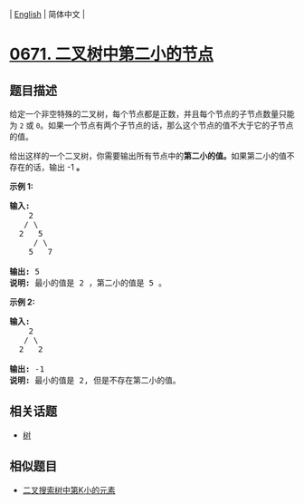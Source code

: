 
| [English](README_EN.md) | 简体中文 |
# [0671. 二叉树中第二小的节点](https://leetcode-cn.com/problems/second-minimum-node-in-a-binary-tree/)
## 题目描述
<p>给定一个非空特殊的二叉树，每个节点都是正数，并且每个节点的子节点数量只能为&nbsp;<code>2</code>&nbsp;或&nbsp;<code>0</code>。如果一个节点有两个子节点的话，那么这个节点的值不大于它的子节点的值。&nbsp;</p>

<p>给出这样的一个二叉树，你需要输出所有节点中的<strong>第二小的值。</strong>如果第二小的值不存在的话，输出 -1 <strong>。</strong></p>

<p><strong>示例 1:</strong></p>

<pre>
<strong>输入:</strong> 
    2
   / \
  2   5
     / \
    5   7

<strong>输出:</strong> 5
<strong>说明:</strong> 最小的值是 2 ，第二小的值是 5 。
</pre>

<p><strong>示例 2:</strong></p>

<pre>
<strong>输入:</strong> 
    2
   / \
  2   2

<strong>输出:</strong> -1
<strong>说明:</strong> 最小的值是 2, 但是不存在第二小的值。
</pre>

## 相关话题
- [树](https://leetcode-cn.com/tag/tree)
## 相似题目
- [二叉搜索树中第K小的元素](../kth-smallest-element-in-a-bst/README.md)
